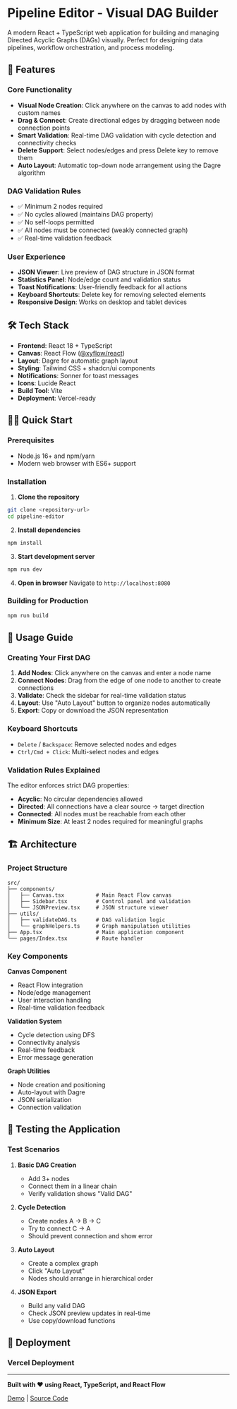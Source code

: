 
# Pipeline Editor - Visual DAG Builder

A modern React + TypeScript web application for building and managing Directed Acyclic Graphs (DAGs) visually. Perfect for designing data pipelines, workflow orchestration, and process modeling.

## 🚀 Features

### Core Functionality
- **Visual Node Creation**: Click anywhere on the canvas to add nodes with custom names
- **Drag & Connect**: Create directional edges by dragging between node connection points
- **Smart Validation**: Real-time DAG validation with cycle detection and connectivity checks
- **Delete Support**: Select nodes/edges and press Delete key to remove them
- **Auto Layout**: Automatic top-down node arrangement using the Dagre algorithm

### DAG Validation Rules
- ✅ Minimum 2 nodes required
- ✅ No cycles allowed (maintains DAG property)
- ✅ No self-loops permitted
- ✅ All nodes must be connected (weakly connected graph)
- ✅ Real-time validation feedback

### User Experience
- **JSON Viewer**: Live preview of DAG structure in JSON format
- **Statistics Panel**: Node/edge count and validation status
- **Toast Notifications**: User-friendly feedback for all actions
- **Keyboard Shortcuts**: Delete key for removing selected elements
- **Responsive Design**: Works on desktop and tablet devices

## 🛠️ Tech Stack

- **Frontend**: React 18 + TypeScript
- **Canvas**: React Flow ([@xyflow/react](https://reactflow.dev/))
- **Layout**: Dagre for automatic graph layout
- **Styling**: Tailwind CSS + shadcn/ui components
- **Notifications**: Sonner for toast messages
- **Icons**: Lucide React
- **Build Tool**: Vite
- **Deployment**: Vercel-ready

## 🏃‍♂️ Quick Start

### Prerequisites
- Node.js 16+ and npm/yarn
- Modern web browser with ES6+ support

### Installation

1. **Clone the repository**
```bash
git clone <repository-url>
cd pipeline-editor
```

2. **Install dependencies**
```bash
npm install
```

3. **Start development server**
```bash
npm run dev
```

4. **Open in browser**
Navigate to `http://localhost:8080`

### Building for Production
```bash
npm run build
```

## 📖 Usage Guide

### Creating Your First DAG

1. **Add Nodes**: Click anywhere on the canvas and enter a node name
2. **Connect Nodes**: Drag from the edge of one node to another to create connections
3. **Validate**: Check the sidebar for real-time validation status
4. **Layout**: Use "Auto Layout" button to organize nodes automatically
5. **Export**: Copy or download the JSON representation

### Keyboard Shortcuts
- `Delete` / `Backspace`: Remove selected nodes and edges
- `Ctrl/Cmd + Click`: Multi-select nodes and edges

### Validation Rules Explained

The editor enforces strict DAG properties:

- **Acyclic**: No circular dependencies allowed
- **Directed**: All connections have a clear source → target direction
- **Connected**: All nodes must be reachable from each other
- **Minimum Size**: At least 2 nodes required for meaningful graphs

## 🏗️ Architecture

### Project Structure
```
src/
├── components/
│   ├── Canvas.tsx          # Main React Flow canvas
│   ├── Sidebar.tsx         # Control panel and validation
│   └── JSONPreview.tsx     # JSON structure viewer
├── utils/
│   ├── validateDAG.ts      # DAG validation logic
│   └── graphHelpers.ts     # Graph manipulation utilities
├── App.tsx                 # Main application component
└── pages/Index.tsx         # Route handler
```

### Key Components

**Canvas Component**
- React Flow integration
- Node/edge management
- User interaction handling
- Real-time validation feedback

**Validation System**
- Cycle detection using DFS
- Connectivity analysis
- Real-time feedback
- Error message generation

**Graph Utilities**
- Node creation and positioning
- Auto-layout with Dagre
- JSON serialization
- Connection validation

## 🧪 Testing the Application

### Test Scenarios

1. **Basic DAG Creation**
   - Add 3+ nodes
   - Connect them in a linear chain
   - Verify validation shows "Valid DAG"

2. **Cycle Detection**
   - Create nodes A → B → C
   - Try to connect C → A
   - Should prevent connection and show error

3. **Auto Layout**
   - Create a complex graph
   - Click "Auto Layout"
   - Nodes should arrange in hierarchical order

4. **JSON Export**
   - Build any valid DAG
   - Check JSON preview updates in real-time
   - Use copy/download functions

## 🚢 Deployment

### Vercel Deployment
---

**Built with ❤️ using React, TypeScript, and React Flow**

[Demo](https://pipeline-visualizer-app.vercel.app/) | [Source Code](https://github.com/AryanKadam1134/pipeline-visualizer-app.git)
